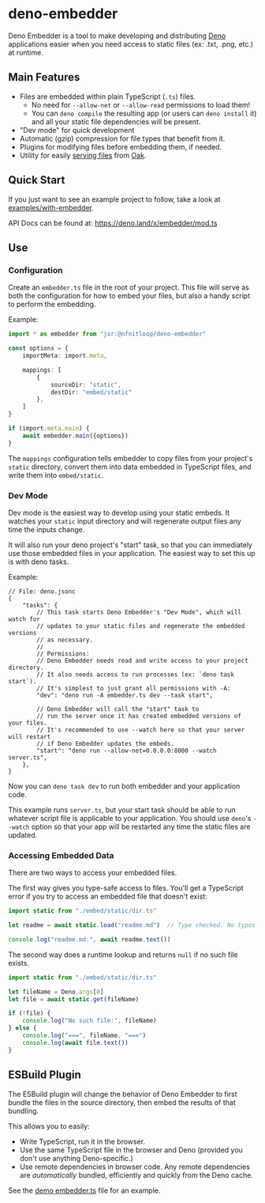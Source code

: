 deno-embedder
=============

Deno Embedder is a tool to make developing and distributing [Deno] applications
easier when you need access to static files (ex: .txt, .png, etc.) at runtime.

[Deno]: https://deno.land/

Main Features
-------------

 * Files are embedded within plain TypeScript (`.ts`) files.
   * No need for `--allow-net` or `--allow-read` permissions to load them!
   * You can `deno compile` the resulting app (or users can `deno install` it) 
     and all your static file dependencies will be present.
 * "Dev mode" for quick development
 * Automatic (gzip) compression for file types that benefit from it.
 * Plugins for modifying files before embedding them, if needed.
 * Utility for easily [serving files] from [Oak].

[serving files]: https://deno.land/x/embedder@v0.9.1/helpers/oak.ts
[Oak]: https://github.com/oakserver/oak#readme

Quick Start
-----------

If you just want to see an example project to follow, take a look at
[examples/with-embedder](./examples/with-embedder/).

API Docs can be found at: <https://deno.land/x/embedder/mod.ts>


Use
---

### Configuration ###

Create an `embedder.ts` file in the root of your project. This file will serve
as both the configuration for how to embed your files, but also a handy script
to perform the embedding.

Example:

```ts
import * as embedder from "jsr:@nfnitloop/deno-embedder"

const options = {
    importMeta: import.meta,

    mappings: [
        {
            sourceDir: "static",
            destDir: "embed/static"
        },
    ]
}

if (import.meta.main) {
    await embedder.main({options})
}
```


The `mappings` configuration tells embedder to copy files from your project's
`static` directory, convert them into data embedded in TypeScript files, and 
write them into `embed/static`.

### Dev Mode ###

Dev mode is the easiest way to develop using your static embeds. It watches
your `static` input directory and will regenerate output files any time the 
inputs change.

It will also run your deno project's "start" task, so that you can immediately
use those embedded files in your application. The easiest way to set this up
is with deno tasks.

Example:

```jsonc
// File: deno.jsonc
{
    "tasks": {
        // This task starts Deno Embedder's "Dev Mode", which will watch for
        // updates to your static files and regenerate the embedded versions
        // as necessary.
        // 
        // Permissions:
        // Deno Embedder needs read and write access to your project directory.
        // It also needs access to run processes (ex: `deno task start`).
        // It's simplest to just grant all permissions with -A:
        "dev": "deno run -A embedder.ts dev --task start",

        // Deno Embedder will call the "start" task to
        // run the server once it has created embedded versions of your files.
        // It's recommended to use --watch here so that your server will restart
        // if Deno Embedder updates the embeds.
        "start": "deno run --allow-net=0.0.0.0:8000 --watch server.ts",
    },
}
```

Now you can `deno task dev` to run both embedder and your application code.

This example runs `server.ts`, but your start task should be able to run
whatever script file is applicable to your application. You should use 
`deno`'s `--watch` option so that your app will be restarted any time the
static files are updated.

### Accessing Embedded Data ###

There are two ways to access your embedded files.

The first way gives you type-safe access to files. You'll get a TypeScript
error if you try to access an embedded file that doesn't exist:

```ts
import static from "./embed/static/dir.ts"

let readme = await static.load("readme.md")  // Type checked. No typos! :) 

console.log("readme.md:", await readme.text())
```

The second way does a runtime lookup and returns `null` if no such file exists.

```ts
import static from "./embed/static/dir.ts"

let fileName = Deno.args[0]
let file = await static.get(fileName)

if (!file) {
    console.log("No such file:", fileName)
} else {
    console.log("===", fileName, "===")
    console.log(await file.text())
}
```

ESBuild Plugin
--------------

The ESBuild plugin will change the behavior of Deno Embedder to first bundle
the files in the source directory, then embed the results of that bundling.

This allows you to easily:
 * Write TypeScript, run it in the browser.
 * Use the same TypeScript file in the browser and Deno 
   (provided you don't use anything Deno-specific.)
 * Use remote dependencies in browser code.
   Any remote dependencies are *automatically* bundled, efficiently
   and quickly from the Deno cache.

See the [demo embedder.ts] file for an example.

[demo embedder.ts]: ./examples/with-embedder/embedder.ts

